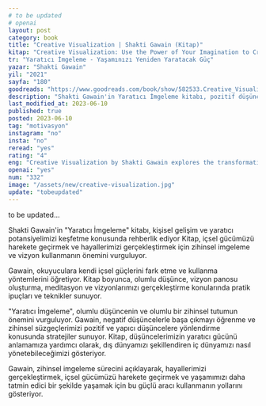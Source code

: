 ```yaml
---
# to be updated
# openai
layout: post
category: book
title: "Creative Visualization | Shakti Gawain (Kitap)"
kitap: "Creative Visualization: Use the Power of Your Imagination to Create What You Want in Your Life"
tr: "Yaratıcı İmgeleme - Yaşamınızı Yeniden Yaratacak Güç"
yazar: "Shakti Gawain"
yil: "2021"
sayfa: "180"
goodreads: "https://www.goodreads.com/book/show/582533.Creative_Visualization"
description: "Shakti Gawain'in Yaratıcı İmgeleme kitabı, pozitif düşünce ve zihinsel imgelemenin gücünü vurgularken, hayallerimizi gerçekleştirme ve yaşamımızı dönüştürme konusunda da rehberlik sunuyor."
last_modified_at: 2023-06-10
published: true
posted: 2023-06-10
tag: "motivasyon"
instagram: "no"
insta: "no"
reread: "yes"
rating: "4"
eng: "Creative Visualization by Shakti Gawain explores the transformative power of thoughts and imagination. It introduces practical techniques for manifesting desires and emphasizes the importance of positive thinking. The book empowers readers to create a fulfilling life through the practice of visualization."
openai: "yes"
num: "332"
image: "/assets/new/creative-visualization.jpg"
update: "tobeupdated"
---
```


to be updated...

Shakti Gawain'in "Yaratıcı İmgeleme" kitabı, kişisel gelişim ve yaratıcı potansiyelimizi keşfetme konusunda rehberlik ediyor Kitap, içsel gücümüzü harekete geçirmek ve hayallerimizi gerçekleştirmek için zihinsel imgeleme ve vizyon kullanmanın önemini vurguluyor.

Gawain, okuyuculara kendi içsel güçlerini fark etme ve kullanma yöntemlerini öğretiyor. Kitap boyunca, olumlu düşünce, vizyon panosu oluşturma, meditasyon ve vizyonlarımızı gerçekleştirme konularında pratik ipuçları ve teknikler sunuyor.

"Yaratıcı İmgeleme", olumlu düşüncenin ve olumlu bir zihinsel tutumun önemini vurguluyor. Gawain, negatif düşüncelerle başa çıkmayı öğrenme ve zihinsel süzgeçlerimizi pozitif ve yapıcı düşüncelere yönlendirme konusunda stratejiler sunuyor. Kitap, düşüncelerimizin yaratıcı gücünü anlamamıza yardımcı olarak, dış dünyamızı şekillendiren iç dünyamızı nasıl yönetebileceğimizi gösteriyor.

Gawain, zihinsel imgeleme sürecini açıklayarak, hayallerimizi gerçekleştirmek, içsel gücümüzü harekete geçirmek ve yaşamımızı daha tatmin edici bir şekilde yaşamak için bu güçlü aracı kullanmanın yollarını gösteriyor.
